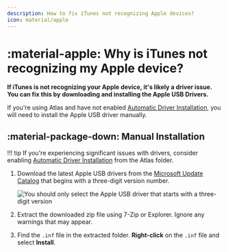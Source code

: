 ```yaml
---
description: How to fix iTunes not recognizing Apple devices?
icon: material/apple
---
```


# :material-apple: Why is iTunes not recognizing my Apple device?

**If iTunes is not recognizing your Apple device, it's likely a driver issue. You can fix this by downloading and installing the Apple USB Drivers.**

If you're using Atlas and have not enabled [Automatic Driver Installation](../getting-started/post-installation/drivers/getting-started.md#want-driver-installation-updates-through-windows-update-instead), you will need to install the Apple USB driver manually.

## :material-package-down: Manual Installation

!!! tip
    If you're experiencing significant issues with drivers, consider enabling [Automatic Driver Installation](../getting-started/post-installation/atlas-folder/general-configuration.md#driver-updates) from the Atlas folder.

1. Download the latest Apple USB drivers from the [Microsoft Update Catalog](https://www.catalog.update.microsoft.com/Search.aspx?q=Apple%2C%20Inc.%20-%20USBDevice) that begins with a three-digit version number.

    ![You should only select the Apple USB driver that starts with a three-digit version](../assets/images/apple-driver-version.webp)

2. Extract the downloaded zip file using 7-Zip or Explorer. Ignore any warnings that may appear.

3. Find the `.inf` file in the extracted folder. **Right-click** on the `.inf` file and select **Install**.
